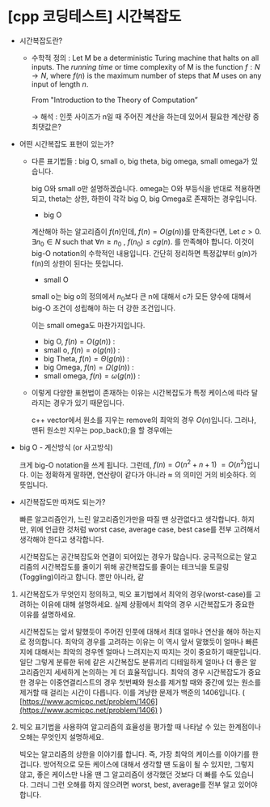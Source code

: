 # [cpp 코딩테스트] 시간복잡도

- 시간복잡도란?
    - 수학적 정의 : Let M be a deterministic Turing machine that halts on all inputs. The *running time* or time complexity of M is the function $f : N \rightarrow N,$  where $f(n)$  is the maximum number of steps that $M$ uses on any input of length $n$.
        
        From "Introduction to the Theory of Computation” 
        
        → 해석 : 인풋 사이즈가 n일 때 주어진 계산을 하는데 있어서 필요한 계산량 중 최댓값은?
        
- 어떤 시간복잡도 표현이 있는가?
    - 다른 표기법들 : big O, small o, big theta, big omega, small omega가 있습니다.
        
        big O와 small o만 설명하겠습니다. omega는 O와 부등식을 반대로 적용하면 되고, theta는 상한, 하한이 각각 big O, big Omega로 존재하는 경우입니다. 
        
        - big O
        
        계산해야 하는 알고리즘이 $f(n)$인데, $f(n) = O(g(n))$를 만족한다면, Let $c>0$. $\exists n_0\in  N$  such that $\forall n\geq n_0$ , $f(n_0 ) \leq c g(n)$. 를 만족해야 합니다. 이것이 big-O notation의 수학적인 내용입니다. 간단히 정리하면 특정값부터 g(n)가 f(n)의 상한이 된다는 뜻입니다. 
        
        - small O
        
        small o는 big o의 정의에서 $n_0$보다 큰 n에 대해서 c가 모든 양수에 대해서 big-O 조건이 성립해야 하는 더 강한 조건입니다.
        
        이는 small omega도 마찬가지입니다. 
        
        - big O, $f(n) = O(g(n))$ :
        - small o, $f(n) = o(g(n))$ :
        - big Theta, $f(n) = \Theta(g(n))$   :
        - big Omega, $f(n) = \Omega(g(n))$ :
        - small omega, $f(n) = \omega(g(n))$ :
    - 이렇게 다양한 표현법이 존재하는 이유는 시간복잡도가 특정 케이스에 따라 달라지는 경우가 있기 때문입니다.
        
         c++ vector에서 원소를 지우는 remove의 최악의 경우 $O(n)$입니다. 그러나, 맨뒤 원소만 지우는 pop_back();을 할 경우에는 
        
    
- big O - 계산방식 (or 사고방식)
    
    크게 big-O notation을 쓰게 됩니다. 그런데, $f(n) = O(n^2+n+1)$ $=O(n^2)$입니다. 이는 정확하게 말하면, 연산량이 같다가 아니라 $\approx$ 의 의미인 거의 비슷하다. 의 뜻입니다.
    
- 시간복잡도만 따져도 되는가?
    
    빠른 알고리즘인가, 느린 알고리즘인가만을 따질 땐 상관없다고 생각합니다. 하지만, 위에 언급한 것처럼 worst case, average case, best case를 전부 고려해서 생각해야 한다고 생각합니다. 
    
    시간복잡도는 공간복잡도와 연결이 되어있는 경우가 많습니다. 궁극적으로는 알고리즘의 시간복잡도를 줄이기 위해 공간복잡도를 줄이는 테크닉을 토글링(Toggling)이라고 합니다. 뿐만 아니라, 같
    

1. 시간복잡도가 무엇인지 정의하고, 빅오 표기법에서 최악의 경우(worst-case)를 고려하는 이유에 대해 설명하세요. 실제 상황에서 최악의 경우 시간복잡도가 중요한 이유를 설명하세요.
    
    
    시간복잡도는 앞서 말했듯이 주어진 인풋에 대해서 최대 얼마나 연산을 해야 하는지로 정의합니다. 최악의 경우를 고려하는 이유는 이 역시 앞서 말했듯이 얼마나 빠른지에 대해서는 최악의 경우엔 얼마나 느려지는지 따지는 것이 중요하기 때문입니다. 일단 그렇게 분류한 뒤에 같은 시간복잡도 분류끼리 디테일하게 얼마나 더 좋은 알고리즘인지 세세하게 논의하는 게 더 효율적입니다. 최악의 경우 시간복잡도가 중요한 경우는 이중연결리스트의 경우 첫번째와 원소를 제거할 때와 중간에 있는 원소를 제거할 때 걸리는 시간이 다릅니다. 이를 겨냥한 문제가 백준의 1406입니다. ( [https://www.acmicpc.net/problem/1406](https://www.acmicpc.net/problem/1406) ) 
    
2. 빅오 표기법을 사용하여 알고리즘의 효율성을 평가할 때 나타날 수 있는 한계점이나 오해는 무엇인지 설명하세요. 
    
    빅오는 알고리즘의 상한을 이야기를 합니다. 즉, 가장 최악의 케이스를 이야기를 한 겁니다. 방어적으로 모든 케이스에 대해서 생각할 땐 도움이 될 수 있지만, 그렇지 않고, 좋은 케이스만 나올 땐 그 알고리즘이 생각했던 것보다 더 빠를 수도 있습니다. 그러니 그런 오해를 하지 않으려면 worst, best, average를 전부 알고 있어야 합니다.
